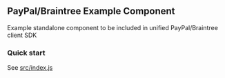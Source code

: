 PayPal/Braintree Example Component
----------------------------------

Example standalone component to be included in unified PayPal/Braintree client SDK

### Quick start

See [src/index.js](./src/index.js)